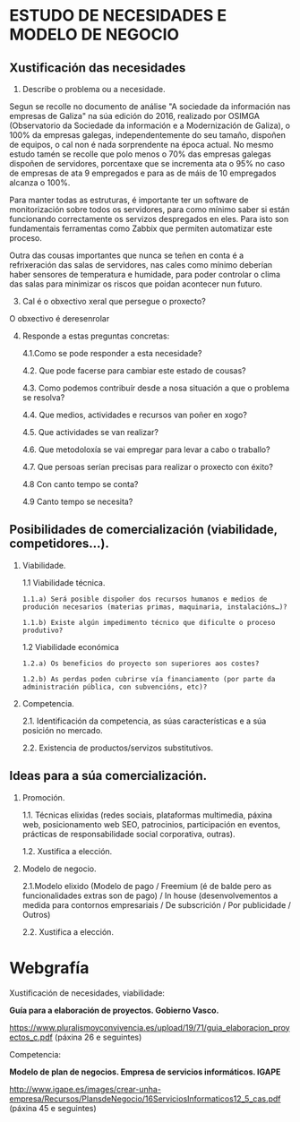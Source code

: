 # ESTUDO DE NECESIDADES E MODELO DE NEGOCIO

## Xustificación das necesidades 



1.	Describe o problema ou a necesidade.

Segun se recolle no documento de análise "A sociedade da información nas empresas de Galiza" na súa edición do 2016, realizado por OSIMGA (Observatorio da Sociedade da información e a Modernización de Galiza), o 100% da empresas galegas, independentemente do seu tamaño, dispoñen de equipos, o cal non é nada sorprendente na época actual. No mesmo estudo tamén se recolle que polo menos o 70% das empresas galegas dispoñen de servidores, porcentaxe que se incrementa ata o 95% no caso de empresas de ata 9 empregados e para as de máis de 10 empregados alcanza o 100%.

Para manter todas as estruturas, é importante ter un software de monitorización sobre todos os servidores, para como mínimo saber si están funcionando correctamente os servizos despregados en eles. Para isto son fundamentais ferramentas como Zabbix que permiten automatizar este proceso. 

Outra das cousas importantes que nunca se teñen en conta é a refrixeración das salas de servidores, nas cales como mínimo deberían haber sensores de temperatura e humidade, para poder controlar o clima das salas para minimizar os riscos que poidan acontecer nun futuro.


3.	Cal é o obxectivo xeral que persegue o proxecto?

O obxectivo é deresenrolar 





4.	Responde a estas preguntas concretas:

    4.1.Como se pode responder a esta necesidade? 
    
    4.2. Que pode facerse para cambiar este estado de cousas? 
    
    4.3. Como podemos contribuír desde a nosa situación a que o problema se resolva? 
    
    4.4. Que medios, actividades e recursos van poñer en xogo? 
    
    4.5. Que actividades se van realizar? 
    
    4.6. Que metodoloxía se vai empregar para levar a cabo o traballo?
    
    4.7. Que persoas serían precisas para realizar o proxecto con éxito? 
    
    4.8 Con canto tempo se conta? 
    
    4.9 Canto tempo se necesita?

## Posibilidades de comercialización (viabilidade, competidores…).
1.	Viabilidade.

    1.1	Viabilidade técnica.
    
        1.1.a) Será posible dispoñer dos recursos humanos e medios de produción necesarios (materias primas, maquinaria, instalacións…)?
        
        1.1.b) Existe algún impedimento técnico que dificulte o proceso produtivo?
        
    1.2	Viabilidade económica
    
        1.2.a) Os beneficios do proyecto son superiores aos costes?
        
        1.2.b) As perdas poden cubrirse vía financiamento (por parte da administración pública, con subvencións, etc)?

        
2.	Competencia.

    2.1. Identificación da competencia, as súas características e a súa posición no mercado.
    
    2.2. Existencia de productos/servizos substitutivos.

## Ideas para a súa comercialización.
1.	Promoción.

    1.1.	Técnicas elixidas (redes sociais, plataformas multimedia, páxina web, posicionamento web SEO, patrocinios, participación en eventos, prácticas de responsabilidade social corporativa, outras).
    
    1.2.	Xustifica a elección.
    
2.	Modelo de negocio.

    2.1.Modelo elixido (Modelo de pago / Freemium (é de balde pero as funcionalidades extras son de pago) / In house (desenvolvementos a medida para contornos empresariais / De subscrición / Por publicidade / Outros)
    
    2.2. Xustifica a elección.

# Webgrafía

Xustificación de necesidades, viabilidade:

**Guía para a elaboración de proyectos. Gobierno Vasco.**

https://www.pluralismoyconvivencia.es/upload/19/71/guia_elaboracion_proyectos_c.pdf  (páxina 26 e seguintes)

Competencia:

**Modelo de plan de negocios. Empresa de servicios informáticos. IGAPE**

http://www.igape.es/images/crear-unha-empresa/Recursos/PlansdeNegocio/16ServiciosInformaticos12_5_cas.pdf 
(páxina 45 e seguintes)
